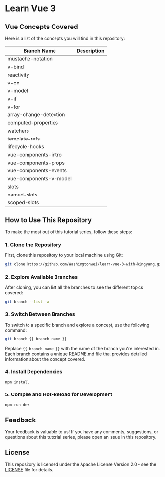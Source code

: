 # Learn Vue 3

## Vue Concepts Covered

Here is a list of the concepts you will find in this repository:

| Branch Name            | Description |
| ---------------------- | ----------- |
| mustache-notation      |             |
| v-bind                 |             |
| reactivity             |             |
| v-on                   |             |
| v-model                |             |
| v-if                   |             |
| v-for                  |             |
| array-change-detection |             |
| computed-properties    |             |
| watchers               |             |
| template-refs          |             |
| lifecycle-hooks        |             |
| vue-components-intro   |             |
| vue-components-props   |             |
| vue-components-events  |             |
| vue-components-v-model |             |
| slots                  |             |
| named-slots            |             |
| scoped-slots           |             |

## How to Use This Repository

To make the most out of this tutorial series, follow these steps:

### 1. Clone the Repository

First, clone this repository to your local machine using Git:

```sh
git clone https://github.com/Washingtonwei/learn-vue-3-with-bingyang.git
```

### 2. Explore Available Branches

After cloning, you can list all the branches to see the different topics covered:

```sh
git branch --list -a
```

### 3. Switch Between Branches

To switch to a specific branch and explore a concept, use the following command:

```sh
git branch {{ branch name }}
```

Replace `{{ branch name }}` with the name of the branch you're interested in. Each branch contains a unique README.md file that provides detailed information about the concept covered.

### 4. Install Dependencies

```sh
npm install
```

### 5. Compile and Hot-Reload for Development

```sh
npm run dev
```

## Feedback

Your feedback is valuable to us! If you have any comments, suggestions, or questions about this tutorial series, please open an issue in this repository.

## License

This repository is licensed under the Apache License Version 2.0 - see the [LICENSE](LICENSE) file for details.